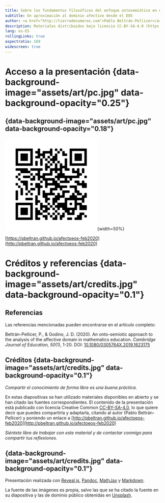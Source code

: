 ```yaml
---
title: Sobre los fundamentos filosóficos del enfoque ontosemiótico en educación matemática
subtitle: Un aproximación al dominio afectivo desde el EOS
author: <a href="http://tierradenumeros.com">Pablo Beltrán-Pellicer</a>  <br>  <a href="https://twitter.com/pbeltranp">@pbeltranp</a> <br> <img src="assets/logoUZ.jpg" align="center" style="padding-right:0px;" height="40px" >  <img src="assets/attribution-share-alike-creative-commons-license.png" align="center" style="padding-right:0px" height="40px"> <br> 6 de febrero de 2020 <br> Universidad de Zaragoza.
description: Materiales distribuidos bajo licencia CC-BY-SA-4.0 (https://creativecommons.org/licenses/by-sa/4.0/) (https://creativecommons.org/licenses/by-sa/4.0/legalcode.es)
lang: es-ES
rollingLinks: true
aspectratio: 169
widescreen: true
---
```



# Acceso a la presentación {data-background-image="assets/art/pc.jpg" data-background-opacity="0.25"}

## {data-background-image="assets/art/pc.jpg" data-background-opacity="0.18"}

![](assets/qr.png){width=50%}

[https://pbeltran.github.io/afectoeos-feb2020](http://pbeltran.github.io/afectoeos-feb2020)



# Créditos y referencias {data-background-image="assets/art/credits.jpg" data-background-opacity="0.1"} 

## Referencias

Las referencias mencionadas pueden encontrarse en el artículo completo:

Beltrán-Pellicer, P., & Godino, J. D. (2020). An onto-semiotic approach to the analysis of the affective domain in mathematics education. _Cambridge Journal of Education, 50_(1), 1-20. DOI: [10.1080/0305764X.2019.1623175](https://www.tandfonline.com/doi/full/10.1080/0305764X.2019.1623175)


## Créditos {data-background-image="assets/art/credits.jpg" data-background-opacity="0.1"}

_Compartir el conocimiento de forma libre es una buena práctica._

En estas diapositivas se han utilizado materiales disponibles en abierto y se han citado las fuentes correspondientes. El contenido de la presentación está publicado con licencia Creative Common [CC-BY-SA-4.0](https://creativecommons.org/licenses/by-sa/4.0/legalcode.es), lo que quiere decir que puedes compartirla y adaptarla, citando al autor (Pablo Beltrán-Pellicer) y poniendo un enlace a [http://pbeltran.github.io/afectoeos-feb2020](http://pbeltran.github.io/afectoeos-feb2020)

_Siéntete libre de trabajar con este material y de contactar conmigo para compartir tus reflexiones._

## {data-background-image="assets/art/credits.jpg" data-background-opacity="0.1"}

Presentación realizada con  <a href="https://revealjs.com/#/">Reveal.js</a>, <a href="https://pandoc.org/">Pandoc</a>, <a href="https://www.mathjax.org/">MathJax</a> y <a href="https://www.markdownguide.org/">Markdown</a>. 

La fuente de las imágenes es propia, salvo las que se ha citado la fuente en su diapositiva y las de dominio público obtenidas en [Unsplash](https://unsplash.com).







